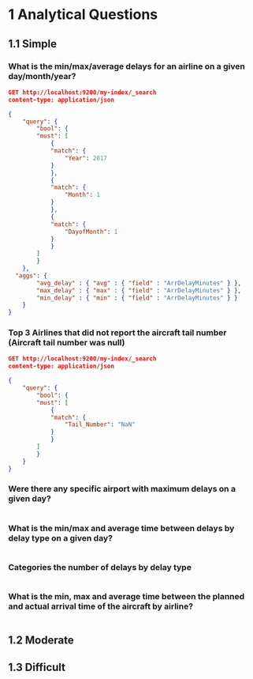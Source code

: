# 1 Analytical Questions
## 1.1 Simple
### What is the min/max/average delays for an airline on a given day/month/year?  
```json
GET http://localhost:9200/my-index/_search
content-type: application/json

{
    "query": {
        "bool": {
        "must": [
            {
            "match": {
                "Year": 2017
            }
            },
            {
            "match": {
                "Month": 1
            }
            },
            {
            "match": {
                "DayofMonth": 1
            }
            }
        ]
        }
    },
  "aggs": {
        "avg_delay" : { "avg" : { "field" : "ArrDelayMinutes" } },
        "max_delay" : { "max" : { "field" : "ArrDelayMinutes" } },
        "min_delay" : { "min" : { "field" : "ArrDelayMinutes" } }
    }
}
```
### Top 3 Airlines that did not report the aircraft tail number (Aircraft tail number was null)
```json
GET http://localhost:9200/my-index/_search
content-type: application/json

{
    "query": {
        "bool": {
        "must": [
            {
            "match": {
                "Tail_Number": "NaN"
            }
            }
        ]
        }
    }
}
```

### Were there any specific airport with maximum delays on a given day?
```json
```
### What is the min/max and average time between delays by delay type on a given day?
```json
```
### Categories the number of delays by delay type
```json
```
### What is the min, max and average time between the planned and actual arrival time of the aircraft by airline?
```json
```

## 1.2 Moderate
## 1.3 Difficult
